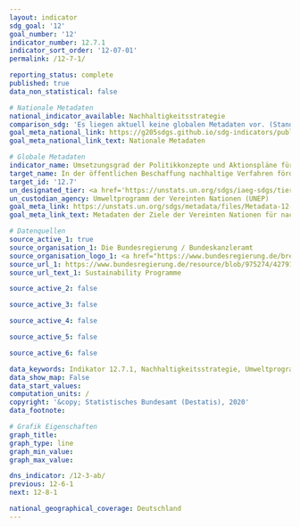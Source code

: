 ```yaml
---
layout: indicator
sdg_goal: '12'
goal_number: '12'
indicator_number: 12.7.1
indicator_sort_order: '12-07-01'
permalink: /12-7-1/

reporting_status: complete
published: true
data_non_statistical: false

# Nationale Metadaten
national_indicator_available: Nachhaltigkeitsstrategie
comparison_sdg: 'Es liegen aktuell keine globalen Metadaten vor. (Stand: 08/2020)'
goal_meta_national_link: https://g205sdgs.github.io/sdg-indicators/public/MetaDe/12.7.1.pdf
goal_meta_national_link_text: Nationale Metadaten

# Globale Metadaten
indicator_name: Umsetzungsgrad der Politikkonzepte und Aktionspläne für eine nachhaltige öffentliche Beschaffung
target_name: In der öffentlichen Beschaffung nachhaltige Verfahren fördern, im Einklang mit den nationalen Politiken und Prioritäten
target_id: '12.7'
un_designated_tier: <a href='https://unstats.un.org/sdgs/iaeg-sdgs/tier-classification/' title='Klicken Sie hier um weitere Informationen zur UN-Tier-Klassifikation zu erhalten.'>Tier II</a>
un_custodian_agency: Umweltprogramm der Vereinten Nationen (UNEP)
goal_meta_link: https://unstats.un.org/sdgs/metadata/files/Metadata-12-07-01.pdf
goal_meta_link_text: Metadaten der Ziele der Vereinten Nationen für nachhaltige Entwicklung

# Datenquellen
source_active_1: true
source_organisation_1: Die Bundesregierung / Bundeskanzleramt
source_organisation_logo_1: <a href="https://www.bundesregierung.de/breg-de"><img src="https://g205sdgs.github.io/sdg-indicators/public/OrgImgDe/bundesregierung.png" alt="Logo bundesregierung" style="height:60px; width:148px"/></a>
source_url_1: https://www.bundesregierung.de/resource/blob/975274/427916/40877d512464640003cd9f82c6dc2067/2015-04-30-massnahmenprogramm-nachhaltigkeit-data.pdf?download=1
source_url_text_1: Sustainability Programme

source_active_2: false

source_active_3: false

source_active_4: false

source_active_5: false

source_active_6: false

data_keywords: Indikator 12.7.1, Nachhaltigkeitsstrategie, Umweltprogramm der Vereinten Nationen (UNEP)
data_show_map: False
data_start_values: 
computation_units: /
copyright: '&copy; Statistisches Bundesamt (Destatis), 2020'
data_footnote: 

# Grafik Eigenschaften
graph_title: 
graph_type: line
graph_min_value: 
graph_max_value: 

dns_indicator: /12-3-ab/
previous: 12-6-1
next: 12-8-1

national_geographical_coverage: Deutschland
---
```


<span></span>